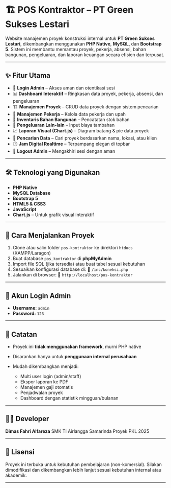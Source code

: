 # 🏗️ POS Kontraktor – PT Green Sukses Lestari

Website manajemen proyek konstruksi internal untuk **PT Green Sukses Lestari**, dikembangkan menggunakan **PHP Native**, **MySQL**, dan **Bootstrap 5**. Sistem ini membantu memantau proyek, pekerja, absensi, bahan bangunan, pengeluaran, dan laporan keuangan secara efisien dan terpusat.

---

## ✨ Fitur Utama

* 🔐 **Login Admin** – Akses aman dan otentikasi sesi
* 📊 **Dashboard Interaktif** – Ringkasan data proyek, pekerja, absensi, dan pengeluaran
* 🏗️ **Manajemen Proyek** – CRUD data proyek dengan sistem pencarian
* 👷 **Manajemen Pekerja** – Kelola data pekerja dan upah
* 🧱 **Inventaris Bahan Bangunan** – Pencatatan stok bahan
* 💸 **Pengeluaran Lain-lain** – Input biaya tambahan
* 📈 **Laporan Visual (Chart.js)** – Diagram batang & pie data proyek
* 🔎 **Pencarian Data** – Cari proyek berdasarkan nama, lokasi, atau klien
* 🕒 **Jam Digital Realtime** – Terpampang elegan di topbar
* 🚪 **Logout Admin** – Mengakhiri sesi dengan aman

---

## 🛠️ Teknologi yang Digunakan

* **PHP Native**
* **MySQL Database**
* **Bootstrap 5**
* **HTML5 & CSS3**
* **JavaScript**
* **Chart.js** – Untuk grafik visual interaktif

---

## 🧪 Cara Menjalankan Proyek

1. Clone atau salin folder `pos-kontraktor` ke direktori `htdocs` (XAMPP/Laragon)
2. Buat database `pos_kontraktor` di **phpMyAdmin**
3. Import file SQL (jika tersedia) atau buat tabel sesuai kebutuhan
4. Sesuaikan konfigurasi database di:
   📄 `/inc/koneksi.php`
5. Jalankan di browser:
   📍 `http://localhost/pos-kontraktor`

---

## 👤 Akun Login Admin

* **Username:** `admin`
* **Password:** `123`

---

## 📌 Catatan

* Proyek ini **tidak menggunakan framework**, murni PHP native
* Disarankan hanya untuk **penggunaan internal perusahaan**
* Mudah dikembangkan menjadi:

  * Multi user login (admin/staff)
  * Ekspor laporan ke PDF
  * Manajemen gaji otomatis
  * Penjadwalan proyek
  * Dashboard dengan statistik mingguan/bulanan

---

## 👷‍♂️ Developer

**Dimas Fahri Alfareza**
SMK TI Airlangga Samarinda
Proyek PKL 2025

---

## 📄 Lisensi

Proyek ini terbuka untuk kebutuhan pembelajaran (non-komersial).
Silakan dimodifikasi dan dikembangkan lebih lanjut sesuai kebutuhan internal atau akademik.

---